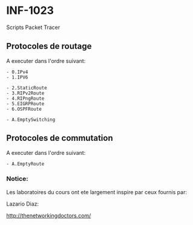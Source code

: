 # INF-1023


Scripts Packet Tracer

## Protocoles de routage

A executer dans l'ordre suivant:

```
- 0.IPv4
- 1.IPV6

- 2.StaticRoute
- 3.RIPv2Route
- 4.RIPngRoute
- 5.EIGRPRoute
- 6.OSPFRoute

- A.EmptySwitching
```

## Protocoles de commutation

A executer dans l'ordre suivant:

```
- A.EmptyRoute
```

### Notice:

Les laboratoires du cours ont ete largement inspire par ceux fournis par:

Lazario Diaz:

http://thenetworkingdoctors.com/
